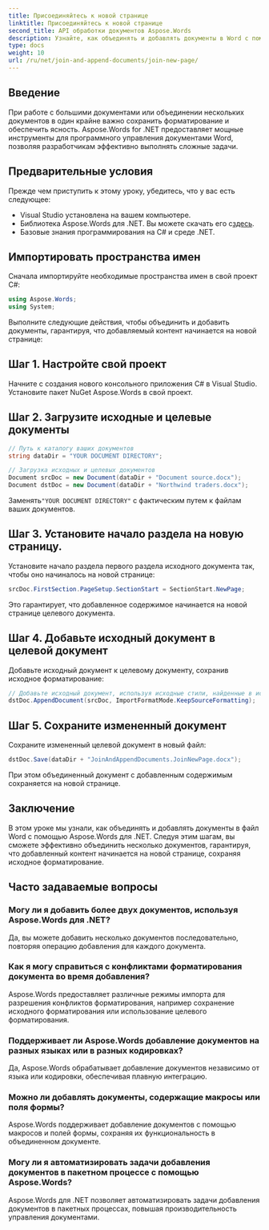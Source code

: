 ```yaml
---
title: Присоединяйтесь к новой странице
linktitle: Присоединяйтесь к новой странице
second_title: API обработки документов Aspose.Words
description: Узнайте, как объединять и добавлять документы в Word с помощью Aspose.Words для .NET. Следуйте нашему пошаговому руководству для эффективного объединения документов.
type: docs
weight: 10
url: /ru/net/join-and-append-documents/join-new-page/
---
```

## Введение

При работе с большими документами или объединении нескольких документов в один крайне важно сохранить форматирование и обеспечить ясность. Aspose.Words for .NET предоставляет мощные инструменты для программного управления документами Word, позволяя разработчикам эффективно выполнять сложные задачи.

## Предварительные условия

Прежде чем приступить к этому уроку, убедитесь, что у вас есть следующее:
- Visual Studio установлена на вашем компьютере.
-  Библиотека Aspose.Words для .NET. Вы можете скачать его с[здесь](https://releases.aspose.com/words/net/).
- Базовые знания программирования на C# и среде .NET.

## Импортировать пространства имен

Сначала импортируйте необходимые пространства имен в свой проект C#:

```csharp
using Aspose.Words;
using System;
```

Выполните следующие действия, чтобы объединить и добавить документы, гарантируя, что добавляемый контент начинается на новой странице:

## Шаг 1. Настройте свой проект

Начните с создания нового консольного приложения C# в Visual Studio. Установите пакет NuGet Aspose.Words в свой проект.

## Шаг 2. Загрузите исходные и целевые документы

```csharp
// Путь к каталогу ваших документов
string dataDir = "YOUR DOCUMENT DIRECTORY";

// Загрузка исходных и целевых документов
Document srcDoc = new Document(dataDir + "Document source.docx");
Document dstDoc = new Document(dataDir + "Northwind traders.docx");
```

 Заменять`"YOUR DOCUMENT DIRECTORY"` с фактическим путем к файлам ваших документов.

## Шаг 3. Установите начало раздела на новую страницу.

Установите начало раздела первого раздела исходного документа так, чтобы оно начиналось на новой странице:

```csharp
srcDoc.FirstSection.PageSetup.SectionStart = SectionStart.NewPage;
```

Это гарантирует, что добавленное содержимое начинается на новой странице целевого документа.

## Шаг 4. Добавьте исходный документ в целевой документ

Добавьте исходный документ к целевому документу, сохранив исходное форматирование:

```csharp
// Добавьте исходный документ, используя исходные стили, найденные в исходном документе.
dstDoc.AppendDocument(srcDoc, ImportFormatMode.KeepSourceFormatting);
```

## Шаг 5. Сохраните измененный документ

Сохраните измененный целевой документ в новый файл:

```csharp
dstDoc.Save(dataDir + "JoinAndAppendDocuments.JoinNewPage.docx");
```

При этом объединенный документ с добавленным содержимым сохраняется на новой странице.

## Заключение

В этом уроке мы узнали, как объединять и добавлять документы в файл Word с помощью Aspose.Words для .NET. Следуя этим шагам, вы сможете эффективно объединить несколько документов, гарантируя, что добавленный контент начинается на новой странице, сохраняя исходное форматирование.

## Часто задаваемые вопросы

### Могу ли я добавить более двух документов, используя Aspose.Words для .NET?
Да, вы можете добавить несколько документов последовательно, повторяя операцию добавления для каждого документа.

### Как я могу справиться с конфликтами форматирования документа во время добавления?
Aspose.Words предоставляет различные режимы импорта для разрешения конфликтов форматирования, например сохранение исходного форматирования или использование целевого форматирования.

### Поддерживает ли Aspose.Words добавление документов на разных языках или в разных кодировках?
Да, Aspose.Words обрабатывает добавление документов независимо от языка или кодировки, обеспечивая плавную интеграцию.

### Можно ли добавлять документы, содержащие макросы или поля формы?
Aspose.Words поддерживает добавление документов с помощью макросов и полей формы, сохраняя их функциональность в объединенном документе.

### Могу ли я автоматизировать задачи добавления документов в пакетном процессе с помощью Aspose.Words?
Aspose.Words для .NET позволяет автоматизировать задачи добавления документов в пакетных процессах, повышая производительность управления документами.